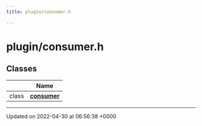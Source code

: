 ```yaml
---
title: plugin/consumer.h

---
```


# plugin/consumer.h



## Classes

|                | Name           |
| -------------- | -------------- |
| class | **[consumer](Classes/classconsumer.md)**  |






-------------------------------

Updated on 2022-04-30 at 06:56:38 +0000
